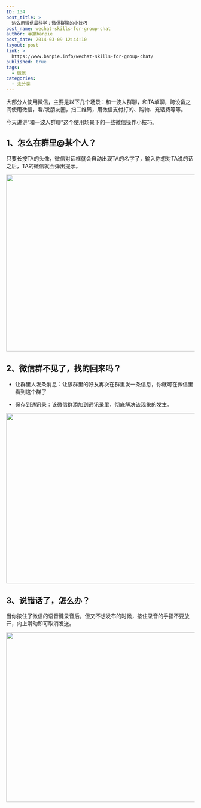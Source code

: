 ```yaml
---
ID: 134
post_title: >
  这么用微信最科学：微信群聊的小技巧
post_name: wechat-skills-for-group-chat
author: 半撇banpie
post_date: 2014-03-09 12:44:10
layout: post
link: >
  https://www.banpie.info/wechat-skills-for-group-chat/
published: true
tags:
  - 微信
categories:
  - 未分类
---
```

大部分人使用微信，主要是以下几个场景：和一波人群聊，和TA单聊，跨设备之间使用微信，看/发朋友圈，扫二维码，用微信支付打的、购物、充话费等等。

今天讲讲“和一波人群聊”这个使用场景下的一些微信操作小技巧。

## **1、怎么在群里@某个人？**

只要长按TA的头像，微信对话框就会自动出现TA的名字了，输入你想对TA说的话之后，TA的微信就会弹出提示。

[<img class="alignnone size-full wp-image-26141739" src="http://www.banpie.info/wp-content/uploads/2019/04/unnamed-file-1873/0-60.jpg" width="620" height="472" alt="" />][1]

## **2、微信群不见了，找的回来吗？**

*   让群里人发条消息：让该群里的好友再次在群里发一条信息，你就可在微信里看到这个群了

*   保存到通讯录：该微信群添加到通讯录里，彻底解决该现象的发生。

[<img class="alignnone size-full wp-image-26161740" src="http://www.banpie.info/wp-content/uploads/2019/04/unnamed-file-1893/0-61.jpg" width="620" height="455" alt="" />][2]

## **3、说错话了，怎么办？**

当你按住了微信的语音键录音后，但又不想发布的时候，按住录音的手指不要放开，向上滑动即可取消发送。

[<img class="alignnone size-full wp-image-261741" src="http://www.banpie.info/wp-content/uploads/2019/04/unnamed-file-1903/0-62.jpg" width="620" height="454" alt="" />][3]

 [1]: http://www.banpie.info/wp-content/uploads/2019/04/unnamed-file-187.jpg
 [2]: http://www.banpie.info/wp-content/uploads/2019/04/unnamed-file-189.jpg
 [3]: http://www.banpie.info/wp-content/uploads/2019/04/unnamed-file-190.jpg
<!--stackedit_data:
eyJoaXN0b3J5IjpbMTk1ODg5NjI0Ml19
-->